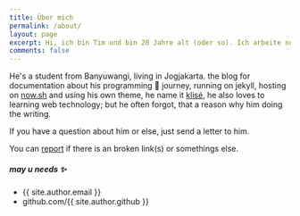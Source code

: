 ```yaml
---
title: Über mich
permalink: /about/
layout: page
excerpt: Hi, ich bin Tim und bin 20 Jahre alt (oder so). Ich arbeite normalerweise im Marketing und schreibe gerne Texte jeglicher Art. Manchmal rappe ich auch. Aber das ist auf dem Papier meist nicht so rhythmisch. Sonst mache ich gerne Sport, zocke gerne... ach ne warte das ist kein verdammtes Freundebuch. Aber mein Lieblingsessen ist Pizza (ich bin so besonders).
comments: false
---
```


He's a student from Banyuwangi, living in Jogjakarta. the blog for documentation about his programming 🎒 journey, running on jekyll, hosting on [now.sh](http://now.sh) and using his own theme, he name it <a href="https://github.com/piharpi/jekyll-klise" target="_blank" rel="noopener">klisé</a>, he also loves to learning web technology; but he often forgot, that a reason why him doing the writing.

If you have a question about him or else, just send a letter to him.

You can [report](http://github.com/piharpi/jekyll-klise/issues/new) if there is an broken link(s) or somethings else.

##### may u needs ✨

- {{ site.author.email }}
- github.com/{{ site.author.github }}
